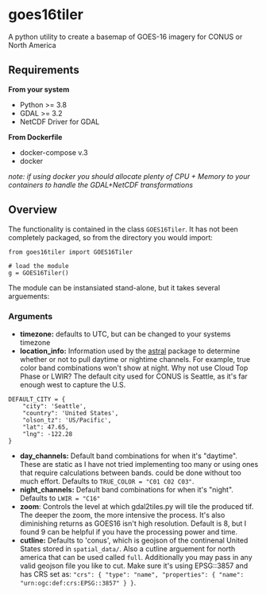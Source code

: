 # goes16tiler
A python utility to create a basemap of GOES-16 imagery for CONUS or North America

## Requirements
**From your system**
- Python >= 3.8
- GDAL >= 3.2
- NetCDF Driver for GDAL

**From Dockerfile**
- docker-compose v.3
- docker 

*note: if using docker you should allocate plenty of CPU + Memory to your containers to handle the GDAL+NetCDF transformations* 


## Overview
The functionality is contained in the class `GOES16Tiler`. It has not been completely packaged, so from the directory you would import: 

```
from goes16tiler import GOES16Tiler

# load the module
g = GOES16Tiler()
```

The module can be instansiated stand-alone, but it takes several arguements:
### Arguments
- **timezone:** defaults to UTC, but can be changed to your systems timezone
- **location_info:** Information used by the [astral](https://astral.readthedocs.io/en/latest/index.html) package to determine 
whether or not to pull daytime or nightime channels. For example, true color band combinations won't show at night. Why not use Cloud Top Phase or LWIR? 
The default city used for CONUS is Seattle, as it's far enough west to capture the U.S.
```
DEFAULT_CITY = {
    "city": 'Seattle',
    "country": 'United States',
    "olson_tz": 'US/Pacific',
    "lat": 47.65,
    "lng": -122.28
}
```
- **day_channels:** Default band combinations for when it's "daytime". These are static as I have not tried implementing too many or using ones that require calculations between bands. 
could be done without too much effort. Defaults to `TRUE_COLOR = "C01 C02 C03"`.
- **night_channels:** Default band combinations for when it's "night". Defaults to `LWIR = "C16"`
- **zoom**: Controls the level at which gdal2tiles.py will tile the produced tif. The deeper the zoom, the more intensive the process. It's also diminishing returns as
GOES16 isn't high resolution. Default is 8, but I found 9 can be helpful if you have the processing power and time. 
- **cutline:** Defaults to 'conus', which is geojson of the continenal United States stored in `spatial_data/`. Also a cutline arguement for north america that can be used called `full`.
Additionally you may pass in any valid geojson file you like to cut. Make sure it's using EPSG::3857 and has CRS set as: `"crs": { "type": "name", "properties": { "name": "urn:ogc:def:crs:EPSG::3857" } }`. 




